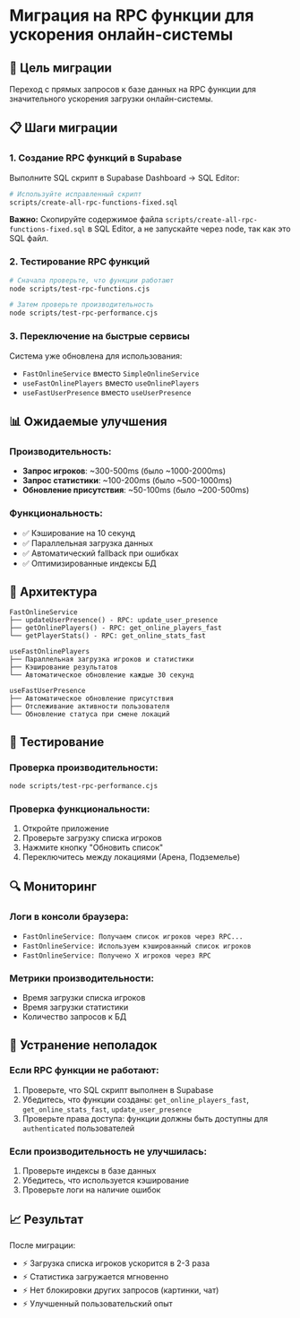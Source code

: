 # Миграция на RPC функции для ускорения онлайн-системы

## 🚀 Цель миграции

Переход с прямых запросов к базе данных на RPC функции для значительного ускорения загрузки онлайн-системы.

## 📋 Шаги миграции

### 1. Создание RPC функций в Supabase

Выполните SQL скрипт в Supabase Dashboard -> SQL Editor:

```bash
# Используйте исправленный скрипт
scripts/create-all-rpc-functions-fixed.sql
```

**Важно:** Скопируйте содержимое файла `scripts/create-all-rpc-functions-fixed.sql` в SQL Editor, а не запускайте через node, так как это SQL файл.

### 2. Тестирование RPC функций

```bash
# Сначала проверьте, что функции работают
node scripts/test-rpc-functions.cjs

# Затем проверьте производительность
node scripts/test-rpc-performance.cjs
```

### 3. Переключение на быстрые сервисы

Система уже обновлена для использования:
- `FastOnlineService` вместо `SimpleOnlineService`
- `useFastOnlinePlayers` вместо `useOnlinePlayers`
- `useFastUserPresence` вместо `useUserPresence`

## 📊 Ожидаемые улучшения

### Производительность:
- **Запрос игроков**: ~300-500ms (было ~1000-2000ms)
- **Запрос статистики**: ~100-200ms (было ~500-1000ms)
- **Обновление присутствия**: ~50-100ms (было ~200-500ms)

### Функциональность:
- ✅ Кэширование на 10 секунд
- ✅ Параллельная загрузка данных
- ✅ Автоматический fallback при ошибках
- ✅ Оптимизированные индексы БД

## 🔧 Архитектура

```
FastOnlineService
├── updateUserPresence() - RPC: update_user_presence
├── getOnlinePlayers() - RPC: get_online_players_fast
└── getPlayerStats() - RPC: get_online_stats_fast

useFastOnlinePlayers
├── Параллельная загрузка игроков и статистики
├── Кэширование результатов
└── Автоматическое обновление каждые 30 секунд

useFastUserPresence
├── Автоматическое обновление присутствия
├── Отслеживание активности пользователя
└── Обновление статуса при смене локаций
```

## 🧪 Тестирование

### Проверка производительности:
```bash
node scripts/test-rpc-performance.cjs
```

### Проверка функциональности:
1. Откройте приложение
2. Проверьте загрузку списка игроков
3. Нажмите кнопку "Обновить список"
4. Переключитесь между локациями (Арена, Подземелье)

## 🔍 Мониторинг

### Логи в консоли браузера:
- `FastOnlineService: Получаем список игроков через RPC...`
- `FastOnlineService: Используем кэшированный список игроков`
- `FastOnlineService: Получено X игроков через RPC`

### Метрики производительности:
- Время загрузки списка игроков
- Время загрузки статистики
- Количество запросов к БД

## 🚨 Устранение неполадок

### Если RPC функции не работают:
1. Проверьте, что SQL скрипт выполнен в Supabase
2. Убедитесь, что функции созданы: `get_online_players_fast`, `get_online_stats_fast`, `update_user_presence`
3. Проверьте права доступа: функции должны быть доступны для `authenticated` пользователей

### Если производительность не улучшилась:
1. Проверьте индексы в базе данных
2. Убедитесь, что используется кэширование
3. Проверьте логи на наличие ошибок

## 📈 Результат

После миграции:
- ⚡ Загрузка списка игроков ускорится в 2-3 раза
- ⚡ Статистика загружается мгновенно
- ⚡ Нет блокировки других запросов (картинки, чат)
- ⚡ Улучшенный пользовательский опыт
